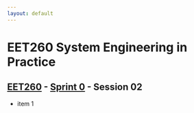 ```yaml
---
layout: default
---
```


# EET260 System Engineering in Practice

## [EET260](../../) - [Sprint 0](../) - Session 02

- item 1
